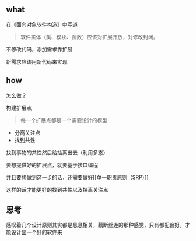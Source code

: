 ## what

在《面向对象软件构造》中写道

> 软件实体（类、模块、函数）应该对扩展开放，对修改封闭。

不修改代码，添加需求靠扩展

新需求应该用新代码来实现

## how

怎么做？

构建扩展点

> 每一个扩展点都是一个需要设计的模型

- 分离关注点
- 找到共性

找到事物的共性然后给抽离出去（利用多态）

要想提供好的扩展点，就要基于接口编程

并且要想做到这一步的话，还需要做好[[单一职责原则（SRP）]]

这样的话才能更好的找到共性以及抽离关注点


## 思考

感叹着几个设计原则其实都是息息相关，藕断丝连的那种感觉，只有都配合好，才能设计出一个好的软件来











